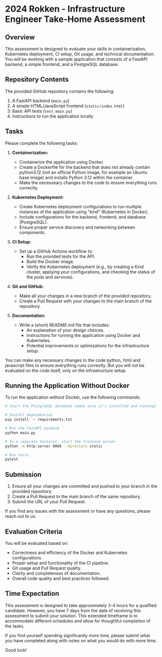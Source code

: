 # 2024 Rokken - Infrastructure Engineer Take-Home Assessment

## Overview

This assessment is designed to evaluate your skills in containerization, Kubernetes deployment, CI setup, Git usage, and technical documentation. You will be working with a sample application that consists of a FastAPI backend, a simple frontend, and a PostgreSQL database.

## Repository Contents

The provided GitHub repository contains the following:

1. A FastAPI backend (`main.py`)
2. A simple HTML/JavaScript frontend (`static/index.html`)
3. Basic API tests (`test_main.py`)
4. Instructions to run the application locally

## Tasks

Please complete the following tasks:

1. **Containerization:**
   - Containerize the application using Docker.
   - Create a Dockerfile for the backend that does not already contain python3.12 (not an official Python image, for example an Ubuntu base image) and installs Python 3.12 within the container.
   - Make the necesseary changes to the code to ensure everything runs correctly.

2. **Kubernetes Deployment:**
   - Create Kubernetes deployment configurations to run multiple instances of the application using "kind" (Kubernetes in Docker).
   - Include configurations for the backend, frontend, and database (PostgreSQL).
   - Ensure proper service discovery and networking between components.

3. **CI Setup:**
   - Set up a GitHub Actions workflow to:
     - Run the provided tests for the API.
     - Build the Docker image.
     - Verify the Kubernetes deployment (e.g., by creating a Kind cluster, applying your configurations, and checking the status of the pods and services).

4. **Git and GitHub:**
   - Make all your changes in a new branch of the provided repository.
   - Create a Pull Request with your changes to the main branch of the repository.

5. **Documentation:**
   - Write a (short) README.md file that includes:
     - An explanation of your design choices.
     - Instructions for running the application using Docker and Kubernetes.
     - Potential improvements or optimizations for the infrastructure setup.

You can make any necessary changes to the code python, html and javascript files to ensure everything runs correctly.
But you will not be evaluated on the code itself, only on the infrastructure setup.

## Running the Application Without Docker

To run the application without Docker, use the following commands:

```bash
# Start the PostgreSQL database (make sure it's installed and running)

# Install dependencies
pip install -r requirements.txt

# Run the FastAPI backend
python main.py

# In a separate terminal, start the frontend server
python -m http.server 8080 --directory static

# Run tests
pytest
```

## Submission

1. Ensure all your changes are committed and pushed to your branch in the provided repository.
2. Create a Pull Request to the main branch of the same repository.
3. Submit the URL of your Pull Request.

If you find any issues with the assessment or have any questions, please reach out to us.

## Evaluation Criteria

You will be evaluated based on:

- Correctness and efficiency of the Docker and Kubernetes configurations.
- Proper setup and functionality of the CI pipeline.
- Git usage and Pull Request quality.
- Clarity and completeness of documentation.
- Overall code quality and best practices followed.

## Time Expectation

This assessment is designed to take approximately 3-4 hours for a qualified candidate. However, you have 7 days from the date of receiving this assessment to submit your solution. This extended timeframe is to accommodate different schedules and allow for thoughtful completion of the tasks.

If you find yourself spending significantly more time, please submit what you have completed along with notes on what you would do with more time.

Good luck!